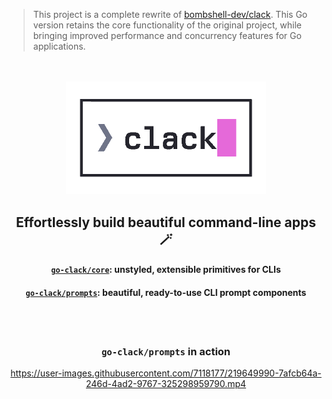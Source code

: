 > This project is a complete rewrite of [bombshell-dev/clack](https://github.com/bombshell-dev/clack). This Go version retains the core functionality of the original project, while bringing improved performance and concurrency features for Go applications.

<br />
<br />

<div align="center">
    <picture>
      <source media="(prefers-color-scheme: dark)" srcset="/.github/assets/clack-dark.gif?sanitize=true">
      <img alt="Clack logo" src="/.github/assets/clack-light.gif?sanitize=true" width="320">
    </picture>
</div>
<h2 align="center">Effortlessly build beautiful command-line apps 🪄</h3>

<h4 align="center"><a href="/core#readme"><code>go-clack/core</code></a>: unstyled, extensible primitives for CLIs</h4>
<h4 align="center"><a href="/prompts#readme"><code>go-clack/prompts</code></a>: beautiful, ready-to-use CLI prompt components</h4>

<br />
<br />

<h3 align="center"><code>go-clack/prompts</code> in action</h3>

<div align="center">

https://user-images.githubusercontent.com/7118177/219649990-7afcb64a-246d-4ad2-9767-325298959790.mp4

</div>
